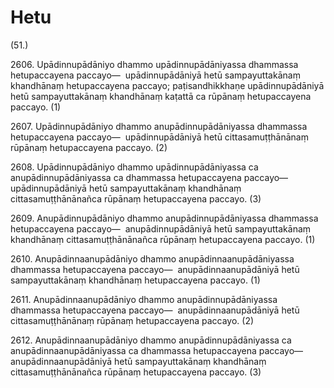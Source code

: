 # Hetu

(51.)

2606\. Upādinnupādāniyo dhammo upādinnupādāniyassa dhammassa hetupaccayena paccayo—  upādinnupādāniyā hetū sampayuttakānaṃ khandhānaṃ hetupaccayena paccayo; paṭisandhikkhaṇe upādinnupādāniyā hetū sampayuttakānaṃ khandhānaṃ kaṭattā ca rūpānaṃ hetupaccayena paccayo. (1)

2607\. Upādinnupādāniyo dhammo anupādinnupādāniyassa dhammassa hetupaccayena paccayo—  upādinnupādāniyā hetū cittasamuṭṭhānānaṃ rūpānaṃ hetupaccayena paccayo. (2)

2608\. Upādinnupādāniyo dhammo upādinnupādāniyassa ca anupādinnupādāniyassa ca dhammassa hetupaccayena paccayo—  upādinnupādāniyā hetū sampayuttakānaṃ khandhānaṃ cittasamuṭṭhānānañca rūpānaṃ hetupaccayena paccayo. (3)

2609\. Anupādinnupādāniyo dhammo anupādinnupādāniyassa dhammassa hetupaccayena paccayo—  anupādinnupādāniyā hetū sampayuttakānaṃ khandhānaṃ cittasamuṭṭhānānañca rūpānaṃ hetupaccayena paccayo. (1)

2610\. Anupādinnaanupādāniyo dhammo anupādinnaanupādāniyassa dhammassa hetupaccayena paccayo—  anupādinnaanupādāniyā hetū sampayuttakānaṃ khandhānaṃ hetupaccayena paccayo. (1)

2611\. Anupādinnaanupādāniyo dhammo anupādinnupādāniyassa dhammassa hetupaccayena paccayo—  anupādinnaanupādāniyā hetū cittasamuṭṭhānānaṃ rūpānaṃ hetupaccayena paccayo. (2)

2612\. Anupādinnaanupādāniyo dhammo anupādinnupādāniyassa ca anupādinnaanupādāniyassa ca dhammassa hetupaccayena paccayo—  anupādinnaanupādāniyā hetū sampayuttakānaṃ khandhānaṃ cittasamuṭṭhānānañca rūpānaṃ hetupaccayena paccayo. (3)
